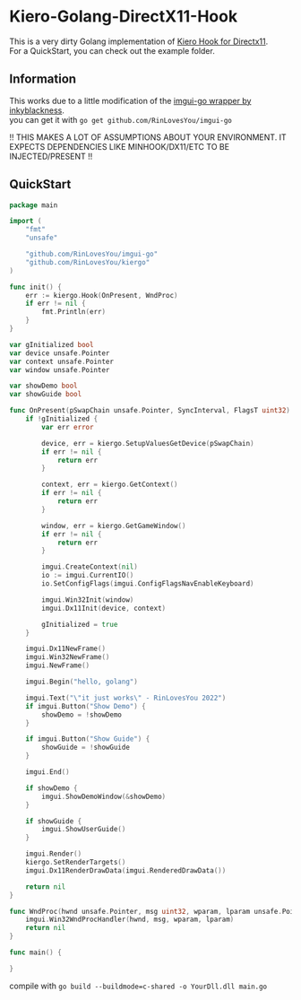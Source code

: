 # Kiero-Golang-DirectX11-Hook

This is a very dirty Golang implementation of [Kiero Hook for Directx11](https://github.com/Rebzzel/kiero). <br>
For a QuickStart, you can check out the example folder.

## Information
This works due to a little modification of the [imgui-go wrapper by inkyblackness](https://github.com/inkyblackness/imgui-go).<br>
you can get it with `go get github.com/RinLovesYou/imgui-go`<br>

!! THIS MAKES A LOT OF ASSUMPTIONS ABOUT YOUR ENVIRONMENT. IT EXPECTS DEPENDENCIES LIKE MINHOOK/DX11/ETC TO BE INJECTED/PRESENT !!

## QuickStart

```go
package main

import (
	"fmt"
	"unsafe"

	"github.com/RinLovesYou/imgui-go"
	"github.com/RinLovesYou/kiergo"
)

func init() {
	err := kiergo.Hook(OnPresent, WndProc)
	if err != nil {
		fmt.Println(err)
	}
}

var gInitialized bool
var device unsafe.Pointer
var context unsafe.Pointer
var window unsafe.Pointer

var showDemo bool
var showGuide bool

func OnPresent(pSwapChain unsafe.Pointer, SyncInterval, FlagsT uint32) error {
	if !gInitialized {
		var err error

		device, err = kiergo.SetupValuesGetDevice(pSwapChain)
		if err != nil {
			return err
		}

		context, err = kiergo.GetContext()
		if err != nil {
			return err
		}

		window, err = kiergo.GetGameWindow()
		if err != nil {
			return err
		}

		imgui.CreateContext(nil)
		io := imgui.CurrentIO()
		io.SetConfigFlags(imgui.ConfigFlagsNavEnableKeyboard)

		imgui.Win32Init(window)
		imgui.Dx11Init(device, context)

		gInitialized = true
	}

	imgui.Dx11NewFrame()
	imgui.Win32NewFrame()
	imgui.NewFrame()

	imgui.Begin("hello, golang")

	imgui.Text("\"it just works\" - RinLovesYou 2022")
	if imgui.Button("Show Demo") {
		showDemo = !showDemo
	}

	if imgui.Button("Show Guide") {
		showGuide = !showGuide
	}

	imgui.End()

	if showDemo {
		imgui.ShowDemoWindow(&showDemo)
	}

	if showGuide {
		imgui.ShowUserGuide()
	}

	imgui.Render()
	kiergo.SetRenderTargets()
	imgui.Dx11RenderDrawData(imgui.RenderedDrawData())

	return nil
}

func WndProc(hwnd unsafe.Pointer, msg uint32, wparam, lparam unsafe.Pointer) error {
	imgui.Win32WndProcHandler(hwnd, msg, wparam, lparam)
	return nil
}

func main() {

}

```

compile with `go build --buildmode=c-shared -o YourDll.dll main.go`
